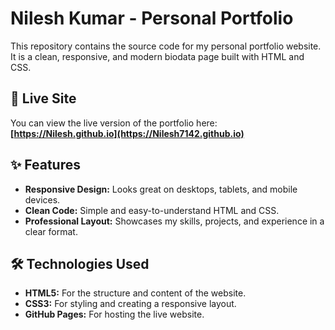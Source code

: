# Nilesh Kumar - Personal Portfolio

This repository contains the source code for my personal portfolio website. It is a clean, responsive, and modern biodata page built with HTML and CSS.

## 🚀 Live Site

You can view the live version of the portfolio here:
**[https://Nilesh.github.io](https://Nilesh7142.github.io)**

## ✨ Features

- **Responsive Design:** Looks great on desktops, tablets, and mobile devices.
- **Clean Code:** Simple and easy-to-understand HTML and CSS.
- **Professional Layout:** Showcases my skills, projects, and experience in a clear format.

## 🛠️ Technologies Used

- **HTML5:** For the structure and content of the website.
- **CSS3:** For styling and creating a responsive layout.
- **GitHub Pages:** For hosting the live website.
